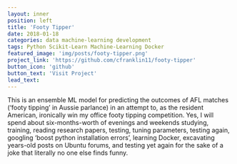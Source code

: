 ```yaml
---
layout: inner
position: left
title: 'Footy Tipper'
date: 2018-01-18
categories: data machine-learning development
tags: Python Scikit-Learn Machine-Learning Docker
featured_image: 'img/posts/footy-tipper.png'
project_link: 'https://github.com/cfranklin11/footy-tipper'
button_icon: 'github'
button_text: 'Visit Project'
lead_text:
---
```


This is an ensemble ML model for predicting the outcomes of AFL matches (‘footy tipping’ in Aussie parlance) in an attempt to, as the resident American, ironically win my office footy tipping competition. Yes, I will spend about six-months-worth of evenings and weekends studying, training, reading research papers, testing, tuning parameters, testing again, googling ‘boost python installation errors’, learning Docker, excavating years-old posts on Ubuntu forums, and testing yet again for the sake of a joke that literally no one else finds funny.